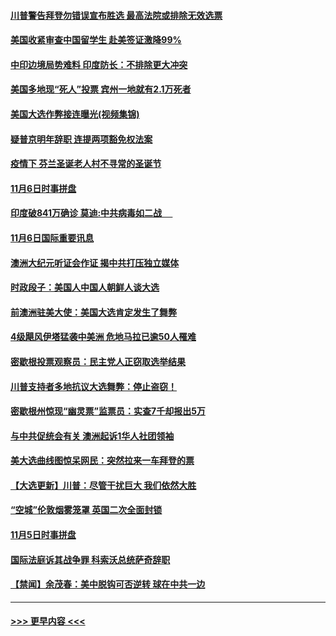 #### [川普警告拜登勿错误宣布胜选 最高法院或排除无效选票](../pages/prog202/a102981091.md?t=11071202) 
#### [美国收紧审查中国留学生 赴美签证激降99%](../pages/prog202/a102981128.md?t=11071202) 
#### [中印边境局势难料 印度防长：不排除更大冲突](../pages/prog202/a102981116.md?t=11071202) 
#### [美国多地现“死人”投票 宾州一地就有2.1万死者](../pages/prog202/a102981089.md?t=11071202) 
#### [美国大选作弊接连曝光(视频集锦)](../pages/prog202/a102981021.md?t=11071202) 
#### [疑普京明年辞职 连提两项豁免权法案](../pages/prog202/a102980685.md?t=11071202) 
#### [疫情下 芬兰圣诞老人村不寻常的圣诞节](../pages/prog202/a102980913.md?t=11071202) 
#### [11月6日时事拼盘](../pages/prog202/a102980906.md?t=11071202) 
#### [印度破841万确诊 莫迪:中共病毒如二战  　](../pages/prog202/a102980750.md?t=11071202) 
#### [11月6日国际重要讯息](../pages/prog202/a102980583.md?t=11071202) 
#### [澳洲大纪元听证会作证 揭中共打压独立媒体](../pages/prog202/a102980509.md?t=11071202) 
#### [时政段子：美国人中国人朝鲜人谈大选](../pages/prog202/a102980510.md?t=11071202) 
#### [前澳洲驻美大使：美国大选肯定发生了舞弊](../pages/prog202/a102980492.md?t=11071202) 
#### [4级飓风伊塔猛袭中美洲 危地马拉已逾50人罹难](../pages/prog202/a102980382.md?t=11071202) 
#### [密歇根投票观察员：民主党人正窃取选举结果](../pages/prog202/a102980312.md?t=11071202) 
#### [川普支持者多地抗议大选舞弊：停止盗窃！](../pages/prog202/a102980292.md?t=11071202) 
#### [密歇根州惊现“幽灵票”监票员：实查7千却报出5万](../pages/prog202/a102980278.md?t=11071202) 
#### [与中共促统会有关 澳洲起诉1华人社团领袖](../pages/prog202/a102979677.md?t=11071202) 
#### [美大选曲线图惊呆网民：突然拉来一车拜登的票](../pages/prog202/a102980229.md?t=11071202) 
#### [【大选更新】川普：尽管干扰巨大 我们依然大胜](../pages/prog202/a102977799.md?t=11071202) 
#### [“空城”伦敦烟雾笼罩 英国二次全面封锁](../pages/prog202/a102980064.md?t=11071202) 
#### [11月5日时事拼盘](../pages/prog202/a102980038.md?t=11071202) 
#### [国际法庭诉其战争罪 科索沃总统萨奇辞职](../pages/prog202/a102980029.md?t=11071202) 
#### [【禁闻】余茂春：美中脱钩可否逆转 球在中共一边](../pages/prog202/a102980003.md?t=11071202) 

----
#### [ >>> 更早内容 <<< ](../indexes/prog202-earlier.md)
